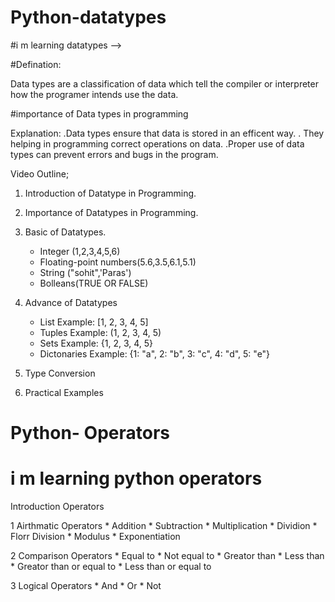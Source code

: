 # Python-datatypes
#i m learning datatypes  -->

#Defination:

Data types are a classification of data which tell the compiler or interpreter how the programer intends use the data.

#importance of Data types in programming

Explanation:
.Data types ensure that data is stored in an efficent way.
. They helping in programming correct operations on data.
.Proper use of data types can prevent errors and bugs in the program.


Video Outline;
1. Introduction of Datatype in Programming.
2. Importance of Datatypes in Programming.
3. Basic of Datatypes.
    * Integer (1,2,3,4,5,6)
    * Floating-point numbers(5.6,3.5,6.1,5.1)
    * String ("sohit",'Paras')
    * Bolleans(TRUE OR FALSE)

4. Advance of Datatypes
    * List             Example: [1, 2, 3, 4, 5]
    * Tuples           Example: (1, 2, 3, 4, 5)
    * Sets             Example: {1, 2, 3, 4, 5}
    * Dictonaries      Example: {1: "a", 2: "b", 3: "c", 4: "d", 5: "e"}

5. Type Conversion
6. Practical Examples

# Python- Operators
# i m learning python operators

Introduction Operators

1 Airthmatic Operators
    * Addition
    * Subtraction
    * Multiplication
    * Dividion
    * Florr Division
    * Modulus
    * Exponentiation

2 Comparison Operators
    * Equal to
    * Not equal to
    * Greator than
    * Less than
    * Greator than or equal to
    * Less than or equal to

3 Logical Operators
    * And
    * Or
    * Not
